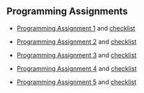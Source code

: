 
## Programming Assignments
* [Programming Assignment 1](http://htmlpreview.github.com/?https://github.com/dvklopfenstein/PrincetonAlgorithms/blob/master/thirdparty/hw1/Programming_Assignment_1_Percolation.html)
  and [checklist](http://htmlpreview.github.com/?https://github.com/dvklopfenstein/PrincetonAlgorithms/blob/master/thirdparty./hw1/Programming_Assignment_1_Percolation.html)

* [Programming Assignment 2](http://htmlpreview.github.com/?https://github.com/dvklopfenstein/PrincetonAlgorithms/blob/master/thirdparty./hw2/Programming_Assignment_2_Checklist_Randomized_Queues_and_Dequeues.html)
  and [checklist](http://htmlpreview.github.com/?https://github.com/dvklopfenstein/PrincetonAlgorithms/blob/master/thirdparty./hw2/Programming_Assignment_2_Randomized_Queues_and_Deques.html)

* [Programming Assignment 3](http://htmlpreview.github.com/?https://github.com/dvklopfenstein/PrincetonAlgorithms/blob/master/thirdparty./hw3/Programming_Assignment_3_Checklist_Pattern_Recognition.html)
  and [checklist](http://htmlpreview.github.com/?https://github.com/dvklopfenstein/PrincetonAlgorithms/blob/master/thirdparty./hw3/Programming_Assignment_3_Pattern_Recognition_Assignment.html)

* [Programming Assignment 4](http://htmlpreview.github.com/?https://github.com/dvklopfenstein/PrincetonAlgorithms/blob/master/thirdparty./hw4/8-Puzzle_Programming_Assignment.html)
  and [checklist](http://htmlpreview.github.com/?https://github.com/dvklopfenstein/PrincetonAlgorithms/blob/master/thirdparty./hw4/Programming_Assignment_4_Checklist_8_Puzzle.html)

* [Programming Assignment 5](http://htmlpreview.github.com/?https://github.com/dvklopfenstein/PrincetonAlgorithms/blob/master/thirdparty./hw5/Programming_Assignment_5_Checklist_Kd-Trees.html)
  and [checklist](http://htmlpreview.github.com/?https://github.com/dvklopfenstein/PrincetonAlgorithms/blob/master/thirdparty./hw5/Programming_Assignment_5_Kd-Trees.html)
